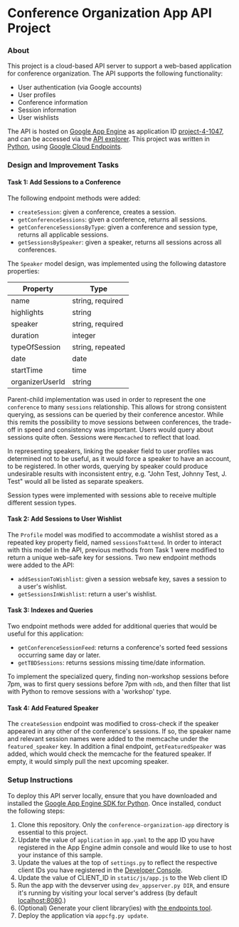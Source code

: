 # Conference Organization App API Project

### About

This project is a cloud-based API server to support a web-based application for conference organization.  The API supports the following functionality:

- User authentication (via Google accounts)
- User profiles
- Conference information
- Session information
- User wishlists

The API is hosted on [Google App Engine](https://developers.google.com/appengine) as application ID [project-4-1047](https://project-4-1047.appspot.com/#/), and can be accessed via the [API explorer](https://apis-explorer.appspot.com/apis-explorer/?base=https://project-4-1047.appspot.com/_ah/api#p/conference/v1/). This project was written in [Python](http://python.org/), using [Google Cloud Endpoints](https://developers.google.com/appengine/docs/python/endpoints/).

### Design and Improvement Tasks

#### Task 1: Add Sessions to a Conference

The following endpoint methods were added:

- `createSession`: given a conference, creates a session.
- `getConferenceSessions`: given a conference, returns all sessions.
- `getConferenceSessionsByType`: given a conference and session type, returns all applicable sessions.
- `getSessionsBySpeaker`: given a speaker, returns all sessions across all conferences.

The `Speaker` model design, was implemented using the following datastore properties:

| Property        | Type             |
|-----------------|------------------|
| name            | string, required |
| highlights      | string           |
| speaker         | string, required |
| duration        | integer          |
| typeOfSession   | string, repeated |
| date            | date             |
| startTime       | time             |
| organizerUserId | string           |

Parent-child implementation was used in order to represent the one `conference` to many `sessions` relationship.  This allows for strong consistent querying, as sessions can be queried by their conference ancestor.  While this remits the possibility to move sessions between conferences, the trade-off in speed and consistency was important.  Users would query about sessions quite often.  Sessions were `Memcached` to reflect that load.

In representing speakers, linking the speaker field to user profiles was determined not to be useful, as it would force a speaker to have an account, to be registered.  In other words, querying by speaker could produce undesirable results with inconsistent entry, e.g. "John Test, Johnny Test, J. Test" would all be listed as separate speakers.

Session types were implemented with sessions able to receive multiple different session types.

#### Task 2: Add Sessions to User Wishlist

The `Profile` model was modified to accommodate a wishlist stored as a repeated key property field, named `sessionsToAttend`.  In order to interact with this model in the API, previous methods from Task 1 were modified to return a unique web-safe key for sessions.  Two new endpoint methods were added to the API:

- `addSessionToWishlist`: given a session websafe key, saves a session to a user's wishlist.
- `getSessionsInWishlist`: return a user's wishlist.

#### Task 3: Indexes and Queries

Two endpoint methods were added for additional queries that would be useful for this application:

- `getConferenceSessionFeed`: returns a conference's sorted feed sessions occurring same day or later.
- `getTBDSessions`: returns sessions missing time/date information.

To implement the specialized query, finding non-workshop sessions before 7pm, was to first query sessions before 7pm with `ndb`, and then filter that list with Python to remove sessions with a 'workshop' type.

#### Task 4: Add Featured Speaker

The `createSession` endpoint was modified to cross-check if the speaker appeared in any other of the conference's sessions.  If so, the speaker name and relevant session names were added to the memcache under the `featured_speaker` key.  In addition a final endpoint, `getFeaturedSpeaker` was added, which would check the memcache for the featured speaker.  If empty, it would simply pull the next upcoming speaker.

### Setup Instructions

To deploy this API server locally, ensure that you have downloaded and installed the [Google App Engine SDK for Python](https://cloud.google.com/appengine/downloads). Once installed, conduct the following steps:

1. Clone this repository. Only the `conference-organization-app` directory is essential to this project.
2. Update the value of `application` in `app.yaml` to the app ID you have registered in the App Engine admin console and would like to use to host your instance of this sample.
3. Update the values at the top of `settings.py` to reflect the respective client IDs you have registered in the [Developer Console](https://console.developers.google.com/).
4. Update the value of CLIENT_ID in `static/js/app.js` to the Web client ID
6. Run the app with the devserver using `dev_appserver.py DIR`, and ensure it's running by visiting your local server's address (by default [localhost:8080](localhost:8080).)
7. (Optional) Generate your client library(ies) with [the endpoints tool](https://developers.google.com/appengine/docs/python/endpoints/endpoints_tool).
8. Deploy the application via `appcfg.py update`.
